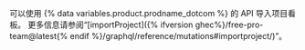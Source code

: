 可以使用 {% data variables.product.prodname_dotcom %} 的 API 导入项目看板。 更多信息请参阅“[importProject]({% ifversion ghec%}/free-pro-team@latest{% endif %}/graphql/reference/mutations#importproject/)”。
